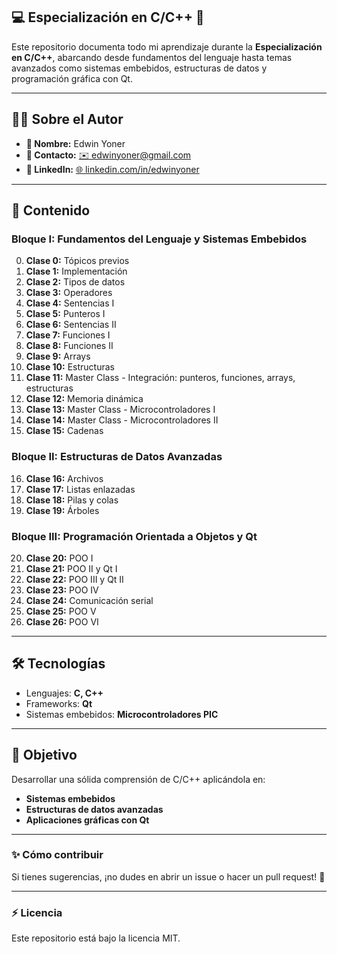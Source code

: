 ## 💻 Especialización en C/C++ 🚀

Este repositorio documenta todo mi aprendizaje durante la **Especialización en C/C++**, abarcando desde fundamentos del lenguaje hasta temas avanzados como sistemas embebidos, estructuras de datos y programación gráfica con Qt.

---
## 👨‍💻 Sobre el Autor
- **👤 Nombre:** Edwin Yoner
- **📧 Contacto:** [✉️ edwinyoner@gmail.com](mailto:edwinyoner@gmail.com)
- **🔗 LinkedIn:** [🌐 linkedin.com/in/edwinyoner](https://www.linkedin.com/in/edwinyoner)
---

## 🔖 **Contenido**
### **Bloque I: Fundamentos del Lenguaje y Sistemas Embebidos**
0. **Clase 0:** Tópicos previos
1. **Clase 1:** Implementación
2. **Clase 2:** Tipos de datos
3. **Clase 3:** Operadores
4. **Clase 4:** Sentencias I
5. **Clase 5:** Punteros I
6. **Clase 6:** Sentencias II
7. **Clase 7:** Funciones I
8. **Clase 8:** Funciones II
9. **Clase 9:** Arrays
10. **Clase 10:** Estructuras
11. **Clase 11:** Master Class - Integración: punteros, funciones, arrays, estructuras
12. **Clase 12:** Memoria dinámica
13. **Clase 13:** Master Class - Microcontroladores I
14. **Clase 14:** Master Class - Microcontroladores II
15. **Clase 15:** Cadenas

### **Bloque II: Estructuras de Datos Avanzadas**
16. **Clase 16:** Archivos
17. **Clase 17:** Listas enlazadas
18. **Clase 18:** Pilas y colas
19. **Clase 19:** Árboles

### **Bloque III: Programación Orientada a Objetos y Qt**
20. **Clase 20:** POO I
21. **Clase 21:** POO II y Qt I
22. **Clase 22:** POO III y Qt II
23. **Clase 23:** POO IV
24. **Clase 24:** Comunicación serial
25. **Clase 25:** POO V
26. **Clase 26:** POO VI

---

## 🛠️ **Tecnologías**
- Lenguajes: **C, C++**
- Frameworks: **Qt**
- Sistemas embebidos: **Microcontroladores PIC**

---

## 🌟 **Objetivo**
Desarrollar una sólida comprensión de C/C++ aplicándola en:
- **Sistemas embebidos**
- **Estructuras de datos avanzadas**
- **Aplicaciones gráficas con Qt**

---

### ✨ **Cómo contribuir**
Si tienes sugerencias, ¡no dudes en abrir un issue o hacer un pull request! 🤝

---

### ⚡ **Licencia**
Este repositorio está bajo la licencia MIT.  
